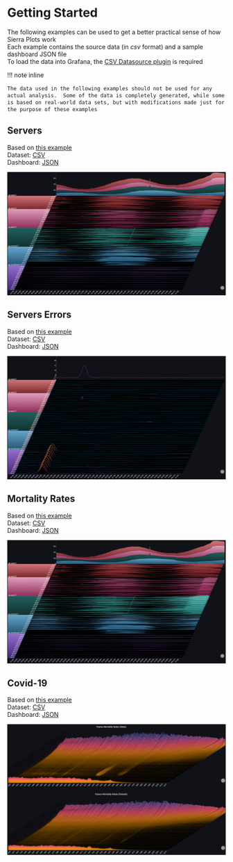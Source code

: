 # Getting Started

The following examples can be used to get a better practical sense of how Sierra Plots work
<br>
Each example contains the source data (in <i>csv</i> format) and a sample dashboard JSON file
<br>
To load the data into Grafana, the [CSV Datasource plugin](https://grafana.com/grafana/plugins/marcusolsson-csv-datasource/) is required


!!! note inline

    The data used in the following examples should not be used for any actual analysis.  Some of the data is completely generated, while some is based on real-world data sets, but with modifications made just for the purpose of these examples


## Servers

Based on [this example](examples.md#i-requests-to-servers)
<br>
Dataset: [CSV](https://github.com/boazreicher/sierra-plot/raw/main/examples/data/test_servers.csv)
<br>
Dashboard: [JSON](https://github.com/boazreicher/sierra-plot/raw/main/examples/dashboards/server1.json)

![image_small](img/examples/serversrequests/initial.png)

## Servers Errors

Based on [this example](examples.md#iiii-error-trend)
<br>
Dataset: [CSV](https://github.com/boazreicher/sierra-plot/raw/main/examples/data/test_servers.csv)
<br>
Dashboard: [JSON](https://github.com/boazreicher/sierra-plot/raw/main/examples/dashboards/servers_errors.json)

![image_small](img/examples/serversrequests/errorsall.png)


## Mortality Rates

Based on [this example](examples.md#ii-mortality-rates)
<br>
Dataset: [CSV](https://github.com/boazreicher/sierra-plot/raw/main/examples/data/france_mortality.csv)
<br>
Dashboard: [JSON](https://github.com/boazreicher/sierra-plot/raw/main/examples/dashboards/mortality.json)

![image_small](img/examples/serversrequests/initial.png)

## Covid-19

Based on [this example](examples.md#iii-covid19-cases)
<br>
Dataset: [CSV](https://github.com/boazreicher/sierra-plot/raw/main/examples/data/us_states_increases_with_gender.csv)
<br>
Dashboard: [JSON](https://github.com/boazreicher/sierra-plot/raw/main/examples/dashboards/covid19.json)

![image_small](img/examples/mortality/mortality1.png)
